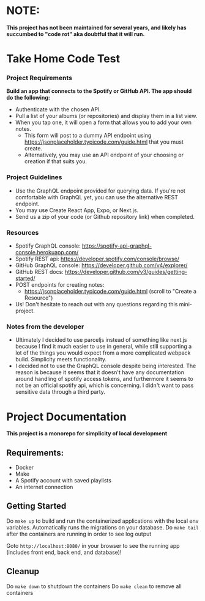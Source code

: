 # NOTE:
**This project has not been maintained for several years, and likely has succumbed to "code rot" aka doubtful that it will run.**


# Take Home Code Test

### Project Requirements 
**Build an app that connects to the Spotify or GitHub API. The app should do the following:**
- Authenticate with the chosen API.
- Pull a list of your albums (or repositories) and display them in a list view.
- When you tap one, it will open a form that allows you to add your own notes.
    - This form will post to a dummy API endpoint using https://jsonplaceholder.typicode.com/guide.html that you must create.
    - Alternatively, you may use an API endpoint of your choosing or creation if that suits you.

### Project Guidelines
- Use the GraphQL endpoint provided for querying data. If you're not comfortable with GraphQL yet, you can use the alternative REST endpoint.
- You may use Create React App, Expo, or Next.js.
- Send us a zip of your code (or Github repository link) when completed.

### Resources
- Spotify GraphQL console: https://spotify-api-graphql-console.herokuapp.com/
- Spotify REST api: https://developer.spotify.com/console/browse/
- GitHub GraphQL console: https://developer.github.com/v4/explorer/
- GitHub REST docs: https://developer.github.com/v3/guides/getting-started/
- POST endpoints for creating notes:
    - https://jsonplaceholder.typicode.com/guide.html (scroll to "Create a Resource")
- Us! Don't hesitate to reach out with any questions regarding this mini-project.

### Notes from the developer
- Ultimately I decided to use parceljs instead of something like next.js because I find it 
much easier to use in general, while still supporting a lot of the things you would expect 
from a more complicated webpack build. Simplicity meets functionality.
- I decided not to use the GraphQL console despite being interested. The reason is because 
it seems that it doesn't have any documentation around handling of spotify access tokens, 
and furthermore it seems to not be an official spotify api, which is concerning. I didn't 
want to pass sensitive data through a third party.

# Project Documentation
 
**This project is a monorepo for simplicity of local development**

## Requirements:
 - Docker
 - Make
 - A Spotify account with saved playlists
 - An internet connection
 
## Getting Started

Do `make up` to build and run the containerized applications with the local env variables. Automatically runs the migrations on your database.
Do `make tail` after the containers are running in order to see log output

Goto `http://localhost:8080/` in your browser to see the running app (includes front end, back end, and database)!

## Cleanup

Do `make down` to shutdown the containers
Do `make clean` to remove all containers
